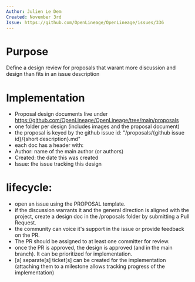 ```yaml
---
Author: Julien Le Dem
Created: November 3rd
Issue: https://github.com/OpenLineage/OpenLineage/issues/336
---
```


# Purpose

Define a design review for proposals that warant more discussion and design than fits in an issue description

# Implementation

- Proposal design documents live under https://github.com/OpenLineage/OpenLineage/tree/main/proposals
- one folder per design (includes images and the proposal document)
- the proposal is keyed by the github issue id: "/proposals/{github issue id}/{short description}.md"
- each doc has a header with:
 - Author: name of the main author (or authors)
 - Created: the date this was created
 - Issue: the issue tracking this design

# lifecycle:
 
- open an issue using the PROPOSAL template.
- if the discussion warrants it and the general direction is aligned with the project, create a design doc in the /proposals folder by submitting a Pull Request.
- the community can voice it's support in the issue or provide feedback on the PR.
- The PR should be assigned to at least one committer for review.
- once the PR is approved, the design is approved (and in the main branch). It can be prioritized for implementation.
- [a] separate[s] ticket[s] can be created for the implementation (attaching them to a milestone allows tracking progress of the implementation)

